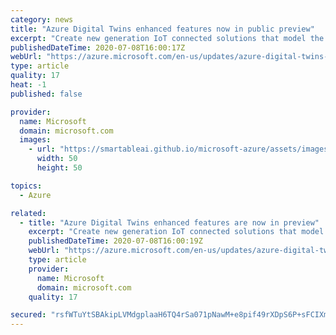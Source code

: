```yaml
---
category: news
title: "Azure Digital Twins enhanced features now in public preview"
excerpt: "Create new generation IoT connected solutions that model the real world"
publishedDateTime: 2020-07-08T16:00:17Z
webUrl: "https://azure.microsoft.com/en-us/updates/azure-digital-twins-enhanced-features-now-in-public-preview/"
type: article
quality: 17
heat: -1
published: false

provider:
  name: Microsoft
  domain: microsoft.com
  images:
    - url: "https://smartableai.github.io/microsoft-azure/assets/images/organizations/microsoft.com-50x50.jpg"
      width: 50
      height: 50

topics:
  - Azure

related:
  - title: "Azure Digital Twins enhanced features are now in preview"
    excerpt: "Create new generation IoT connected solutions that model the real world"
    publishedDateTime: 2020-07-08T16:00:19Z
    webUrl: "https://azure.microsoft.com/en-us/updates/azure-digital-twins-enhanced-features-are-now-in-preview/"
    type: article
    provider:
      name: Microsoft
      domain: microsoft.com
    quality: 17

secured: "rsfWTuYtSBAkipLVMdgplaaH6TQ4rSa071pNawM+e8pif49rXDpS6P+sFCIXmKjLGKualj+CLxWev8MLiDZCYXItPEVZ+eSr59jkVxZUSbGAvRHBJAhaLHNYQ/g6Jh0zYHUfO1N0d82hgDm3yn/8kx4vQ4pz0h3UgQn2/EMgpXALZd9O0IwEtWlDWuyun/jEjh1t8lFDf7VOl7YbyUvfT/noR5xmWaNycXs+Spuzet/LT2kZZJWvIayeq0ubJGpF9F1rC0otj29sPXJqw6EorCnGhaZqeXaWCMMi9O8gmVayFcUa0Km11//kT/7NzWp/WPkqOBLzztP/y8xRYB/frQ==;jTu46LoBZ2C4Ur6AFgVaFg=="
---
```



